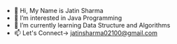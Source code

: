 - 👋 Hi, My Name is Jatin Sharma
- 👀 I’m interested in Java Programming
- 🌱 I’m currently learning Data Structure and Algorithms
- 📫 Let's Connect-> jatinsharma02100@gmail.com

<!---
Jatinzorro/Jatinzorro is a ✨ special ✨ repository because its `README.md` (this file) appears on your GitHub profile.
You can click the Preview link to take a look at your changes.
--->

